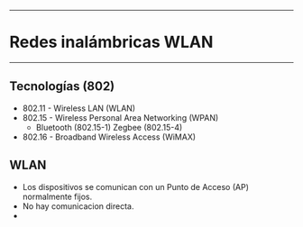 
---
# Redes inalámbricas WLAN
---
## Tecnologías (802)
- 802.11 - Wireless LAN (WLAN)
- 802.15 - Wireless Personal Area Networking (WPAN)
	- Bluetooth (802.15-1) Zegbee (802.15-4)
- 802.16 - Broadband Wireless Access (WiMAX)
## WLAN
- Los dispositivos se comunican con un Punto de Acceso (AP) normalmente fijos.
- No hay comunicacion directa.
- 